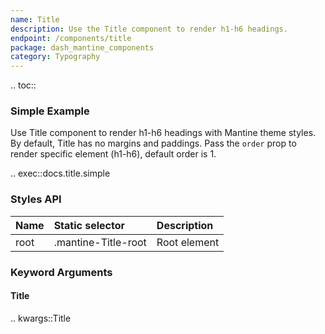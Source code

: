 ```yaml
---
name: Title
description: Use the Title component to render h1-h6 headings.
endpoint: /components/title
package: dash_mantine_components
category: Typography
---
```


.. toc::

### Simple Example

Use Title component to render h1-h6 headings with Mantine theme styles. By default, Title has no margins and paddings.
Pass the `order` prop to render specific element (h1-h6), default order is 1.

.. exec::docs.title.simple

### Styles API

| Name        | Static selector     | Description                                      |
|:------------|:--------------------|:-------------------------------------------------|
| root        | .mantine-Title-root | Root element                                     |

### Keyword Arguments

#### Title

.. kwargs::Title
